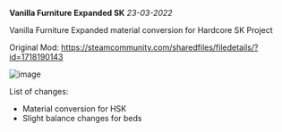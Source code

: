 **Vanilla Furniture Expanded SK** *23-03-2022*

Vanilla Furniture Expanded material conversion for Hardcore SK Project

Original Mod: https://steamcommunity.com/sharedfiles/filedetails/?id=1718190143

![image](https://user-images.githubusercontent.com/64644323/159770223-27a02e19-63fc-4189-9a06-0558da2922eb.png)

List of changes:
   - Material conversion for HSK
   - Slight balance changes for beds

